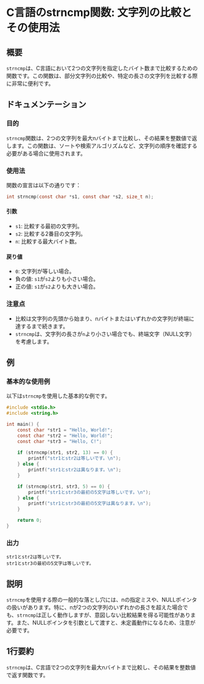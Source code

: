 <!--
Meta Description: # C言語のstrncmp関数: 文字列の比較とその使用法 ## 概要 `strncmp`は、C言語において2つの文字列を指定したバイト数まで比較するための関数です。この関数は、部分文字列の比較や、特定の長さの文字列を比較する際に非常に便利です。 ## ドキュメンテーション ### 目的 `strn...
Meta Keywords: strncmp, const, char, printf, str1
-->

# C言語のstrncmp関数: 文字列の比較とその使用法

## 概要
`strncmp`は、C言語において2つの文字列を指定したバイト数まで比較するための関数です。この関数は、部分文字列の比較や、特定の長さの文字列を比較する際に非常に便利です。

## ドキュメンテーション

### 目的
`strncmp`関数は、2つの文字列を最大nバイトまで比較し、その結果を整数値で返します。この関数は、ソートや検索アルゴリズムなど、文字列の順序を確認する必要がある場合に使用されます。

### 使用法
関数の宣言は以下の通りです：

```c
int strncmp(const char *s1, const char *s2, size_t n);
```

#### 引数
- `s1`: 比較する最初の文字列。
- `s2`: 比較する2番目の文字列。
- `n`: 比較する最大バイト数。

#### 戻り値
- `0`: 文字列が等しい場合。
- 負の値: `s1`が`s2`よりも小さい場合。
- 正の値: `s1`が`s2`よりも大きい場合。

### 注意点
- 比較は文字列の先頭から始まり、nバイトまたはいずれかの文字列が終端に達するまで続きます。
- `strncmp`は、文字列の長さが`n`より小さい場合でも、終端文字（NULL文字）を考慮します。

## 例

### 基本的な使用例
以下は`strncmp`を使用した基本的な例です。

```c
#include <stdio.h>
#include <string.h>

int main() {
    const char *str1 = "Hello, World!";
    const char *str2 = "Hello, World!";
    const char *str3 = "Hello, C!";
    
    if (strncmp(str1, str2, 13) == 0) {
        printf("str1とstr2は等しいです。\n");
    } else {
        printf("str1とstr2は異なります。\n");
    }

    if (strncmp(str1, str3, 5) == 0) {
        printf("str1とstr3の最初の5文字は等しいです。\n");
    } else {
        printf("str1とstr3の最初の5文字は異なります。\n");
    }

    return 0;
}
```

### 出力
```
str1とstr2は等しいです。
str1とstr3の最初の5文字は等しいです。
```

## 説明
`strncmp`を使用する際の一般的な落とし穴には、nの指定ミスや、NULLポインタの扱いがあります。特に、nが2つの文字列のいずれかの長さを超えた場合でも、`strncmp`は正しく動作しますが、意図しない比較結果を得る可能性があります。また、NULLポインタを引数として渡すと、未定義動作になるため、注意が必要です。

## 1行要約
`strncmp`は、C言語で2つの文字列を最大nバイトまで比較し、その結果を整数値で返す関数です。